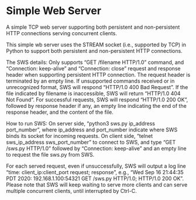 # Simple Web Server

A simple TCP web server supporting both persistent and non-persistent HTTP connections serving concurrent clients.

This simple wb server uses the STREAM socket (i.e., supported by TCP) in Python to support both persistent and non-persistent HTTP connections.  

The SWS details: 
Only supports “GET /filename HTTP/1.0” command, and “Connection: keep-alive” and “Connection: close” request and response header when supporting persistent HTTP connection. The request header is terminated by an empty line. If unsupported commands received or in unrecognized format, SWS will respond “HTTP/1.0 400 Bad Request”. If the file indicated by filename is inaccessible, SWS will return “HTTP/1.0 404 Not Found”. For successful requests, SWS will respond “HTTP/1.0 200 OK”, followed by response header if any, an empty line indicating the end of the response header, and the content of the file.

How to run SWS: 
On server side, “python3 sws.py ip_address port_number”, where ip_address and port_number indicate where SWS binds its socket for incoming requests. 
On client side, “telnet sws_ip_address sws_port_number” to connect to SWS, and type “GET /sws.py HTTP/1.0” followed by “Connection: keep-alive” and an empty line to request the file sws.py from SWS.

For each served request, even if unsuccessfully, SWS will output a log line “time: client_ip:client_port request; response”, e.g., “Wed Sep 16 21:44:35 PDT 2020: 192.168.1.100:54321 GET /sws.py HTTP/1.0; HTTP/1.0 200 OK”. Please note that SWS will keep waiting to serve more clients and can serve multiple concurrent clients, until interrupted by Ctrl-C.
